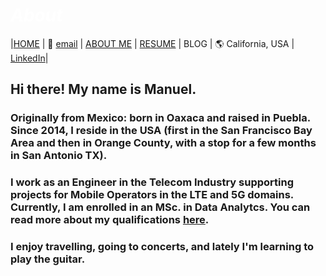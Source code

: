 #  *<span style="color:white"> About </span>*




|[HOME](https://manuelsr26.github.io/) | 📧 [email](mailto:manuel.isr@outlook.com) | [ABOUT ME](https://manuelsr26.github.io/about) | [RESUME](https://manuelsr26.github.io/cv) | BLOG | 🌎 California, USA | [LinkedIn](https://www.linkedin.com/in/manuel-silva-ramirez/)|


  
## Hi there! My name is Manuel. 
### Originally from Mexico: born in Oaxaca and raised in Puebla. Since 2014, I reside in the USA (first in the San Francisco Bay Area and then in Orange County, with a stop for a few months in San Antonio TX).

### I work as an Engineer in the Telecom Industry supporting projects for Mobile Operators in the LTE and 5G domains. Currently, I am enrolled in an MSc. in Data Analytcs. You can read more about my qualifications [here](https://manuelsr26.github.io/cv).  

### I enjoy travelling, going to concerts, and lately I'm learning to play the guitar. 
